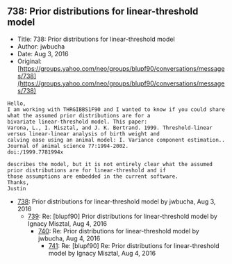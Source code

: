 ## 738: Prior distributions for linear-threshold model

- Title: 738: Prior distributions for linear-threshold model
- Author: jwbucha
- Date: Aug 3, 2016
- Original: [https://groups.yahoo.com/neo/groups/blupf90/conversations/messages/738](https://groups.yahoo.com/neo/groups/blupf90/conversations/messages/738)

```
Hello,
I am working with THRGIBBS1F90 and I wanted to know if you could share what the assumed prior distributions are for a
bivariate linear-threshold model. This paper:
Varona, L., I. Misztal, and J. K. Bertrand. 1999. Threshold-linear versus linear-linear analysis of birth weight and
calving ease using an animal model: I. Variance component estimation.. Journal of animal science 77:1994-2002.
doi:/1999.7781994x

describes the model, but it is not entirely clear what the assumed prior distributions are for linear-threshold and if
those assumptions are embedded in the current software.
Thanks,
Justin
```

- [738](0738.md): Prior distributions for linear-threshold model by jwbucha, Aug 3, 2016
    - [739](0739.md): Re: [blupf90] Prior distributions for linear-threshold model by Ignacy Misztal, Aug 4, 2016
        - [740](0740.md): Re: Prior distributions for linear-threshold model by jwbucha, Aug 4, 2016
            - [741](0741.md): Re: [blupf90] Re: Prior distributions for linear-threshold model by Ignacy Misztal, Aug 4, 2016
